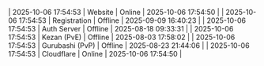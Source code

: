 | 2025-10-06 17:54:53 | Website | Online | 2025-10-06 17:54:50 |
| 2025-10-06 17:54:53 | Registration | Offline | 2025-09-09 16:40:23 |
| 2025-10-06 17:54:53 | Auth Server | Offline | 2025-08-18 09:33:31 |
| 2025-10-06 17:54:53 | Kezan (PvE) | Offline | 2025-08-03 17:58:02 |
| 2025-10-06 17:54:53 | Gurubashi (PvP) | Offline | 2025-08-23 21:44:06 |
| 2025-10-06 17:54:53 | Cloudflare | Online | 2025-10-06 17:54:50 |
